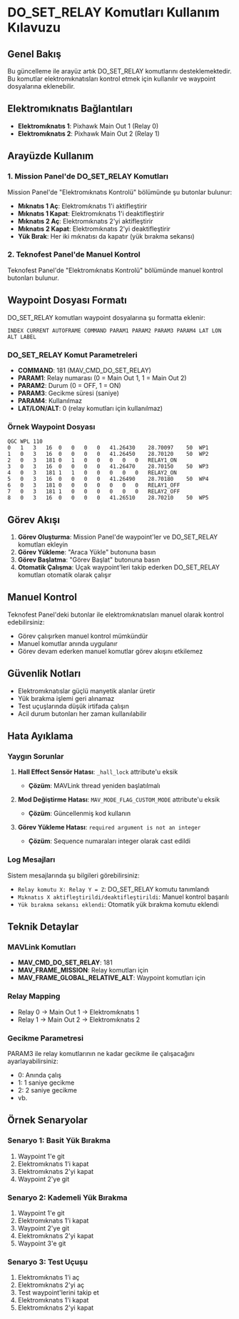 # DO_SET_RELAY Komutları Kullanım Kılavuzu

## Genel Bakış

Bu güncelleme ile arayüz artık DO_SET_RELAY komutlarını desteklemektedir. Bu komutlar elektromıknatısları kontrol etmek için kullanılır ve waypoint dosyalarına eklenebilir.

## Elektromıknatıs Bağlantıları

- **Elektromıknatıs 1**: Pixhawk Main Out 1 (Relay 0)
- **Elektromıknatıs 2**: Pixhawk Main Out 2 (Relay 1)

## Arayüzde Kullanım

### 1. Mission Panel'de DO_SET_RELAY Komutları

Mission Panel'de "Elektromıknatıs Kontrolü" bölümünde şu butonlar bulunur:

- **Mıknatıs 1 Aç**: Elektromıknatıs 1'i aktifleştirir
- **Mıknatıs 1 Kapat**: Elektromıknatıs 1'i deaktifleştirir
- **Mıknatıs 2 Aç**: Elektromıknatıs 2'yi aktifleştirir
- **Mıknatıs 2 Kapat**: Elektromıknatıs 2'yi deaktifleştirir
- **Yük Bırak**: Her iki mıknatısı da kapatır (yük bırakma sekansı)

### 2. Teknofest Panel'de Manuel Kontrol

Teknofest Panel'de "Elektromıknatıs Kontrolü" bölümünde manuel kontrol butonları bulunur.

## Waypoint Dosyası Formatı

DO_SET_RELAY komutları waypoint dosyalarına şu formatta eklenir:

```
INDEX CURRENT AUTOFRAME COMMAND PARAM1 PARAM2 PARAM3 PARAM4 LAT LON ALT LABEL
```

### DO_SET_RELAY Komut Parametreleri

- **COMMAND**: 181 (MAV_CMD_DO_SET_RELAY)
- **PARAM1**: Relay numarası (0 = Main Out 1, 1 = Main Out 2)
- **PARAM2**: Durum (0 = OFF, 1 = ON)
- **PARAM3**: Gecikme süresi (saniye)
- **PARAM4**: Kullanılmaz
- **LAT/LON/ALT**: 0 (relay komutları için kullanılmaz)

### Örnek Waypoint Dosyası

```
QGC WPL 110
0	1	3	16	0	0	0	0	41.26430	28.70097	50	WP1
1	0	3	16	0	0	0	0	41.26450	28.70120	50	WP2
2	0	3	181	0	1	0	0	0	0	0	RELAY1_ON
3	0	3	16	0	0	0	0	41.26470	28.70150	50	WP3
4	0	3	181	1	1	0	0	0	0	0	RELAY2_ON
5	0	3	16	0	0	0	0	41.26490	28.70180	50	WP4
6	0	3	181	0	0	0	0	0	0	0	RELAY1_OFF
7	0	3	181	1	0	0	0	0	0	0	RELAY2_OFF
8	0	3	16	0	0	0	0	41.26510	28.70210	50	WP5
```

## Görev Akışı

1. **Görev Oluşturma**: Mission Panel'de waypoint'ler ve DO_SET_RELAY komutları ekleyin
2. **Görev Yükleme**: "Araca Yükle" butonuna basın
3. **Görev Başlatma**: "Görev Başlat" butonuna basın
4. **Otomatik Çalışma**: Uçak waypoint'leri takip ederken DO_SET_RELAY komutları otomatik olarak çalışır

## Manuel Kontrol

Teknofest Panel'deki butonlar ile elektromıknatısları manuel olarak kontrol edebilirsiniz:

- Görev çalışırken manuel kontrol mümkündür
- Manuel komutlar anında uygulanır
- Görev devam ederken manuel komutlar görev akışını etkilemez

## Güvenlik Notları

- Elektromıknatıslar güçlü manyetik alanlar üretir
- Yük bırakma işlemi geri alınamaz
- Test uçuşlarında düşük irtifada çalışın
- Acil durum butonları her zaman kullanılabilir

## Hata Ayıklama

### Yaygın Sorunlar

1. **Hall Effect Sensör Hatası**: `_hall_lock` attribute'u eksik
   - **Çözüm**: MAVLink thread yeniden başlatılmalı

2. **Mod Değiştirme Hatası**: `MAV_MODE_FLAG_CUSTOM_MODE` attribute'u eksik
   - **Çözüm**: Güncellenmiş kod kullanın

3. **Görev Yükleme Hatası**: `required argument is not an integer`
   - **Çözüm**: Sequence numaraları integer olarak cast edildi

### Log Mesajları

Sistem mesajlarında şu bilgileri görebilirsiniz:

- `Relay komutu X: Relay Y = Z`: DO_SET_RELAY komutu tanımlandı
- `Mıknatıs X aktifleştirildi/deaktifleştirildi`: Manuel kontrol başarılı
- `Yük bırakma sekansı eklendi`: Otomatik yük bırakma komutu eklendi

## Teknik Detaylar

### MAVLink Komutları

- **MAV_CMD_DO_SET_RELAY**: 181
- **MAV_FRAME_MISSION**: Relay komutları için
- **MAV_FRAME_GLOBAL_RELATIVE_ALT**: Waypoint komutları için

### Relay Mapping

- Relay 0 → Main Out 1 → Elektromıknatıs 1
- Relay 1 → Main Out 2 → Elektromıknatıs 2

### Gecikme Parametresi

PARAM3 ile relay komutlarının ne kadar gecikme ile çalışacağını ayarlayabilirsiniz:

- 0: Anında çalış
- 1: 1 saniye gecikme
- 2: 2 saniye gecikme
- vb.

## Örnek Senaryolar

### Senaryo 1: Basit Yük Bırakma
1. Waypoint 1'e git
2. Elektromıknatıs 1'i kapat
3. Elektromıknatıs 2'yi kapat
4. Waypoint 2'ye git

### Senaryo 2: Kademeli Yük Bırakma
1. Waypoint 1'e git
2. Elektromıknatıs 1'i kapat
3. Waypoint 2'ye git
4. Elektromıknatıs 2'yi kapat
5. Waypoint 3'e git

### Senaryo 3: Test Uçuşu
1. Elektromıknatıs 1'i aç
2. Elektromıknatıs 2'yi aç
3. Test waypoint'lerini takip et
4. Elektromıknatıs 1'i kapat
5. Elektromıknatıs 2'yi kapat

